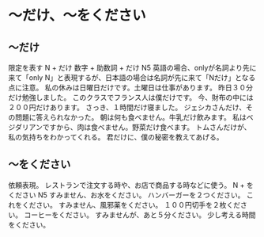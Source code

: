 # 〜だけ、〜をください
## 〜だけ
限定を表す
N + だけ 数字 + 助数詞 + だけ
N5
英語の場合、onlyが名詞より先に来て「only N」と表現するが、日本語の場合は名詞が先に来て「Nだけ」となる点に注意。
私の休みは日曜日だけです。土曜日は仕事があります。
昨日３０分だけ勉強しました。
このクラスでフランス人は僕だけです。
今、財布の中には２００円だけあります。
さっき、１時間だけ寝ました。
ジェシカさんだけ、その問題に答えられなかった。
朝は何も食べません。牛乳だけ飲みます。
私はベジダリアンですから、肉は食べません。野菜だけ食べます。
トムさんだけが、私の気持ちをわかってくれる。
君だけに、僕の秘密を教えてあげる。
## 〜をください
依頼表現。 レストランで注文する時や、お店で商品する時などに使う。
N + をください
N5
すみません、お水をください。
ハンバーガーを２つください。
これをください。
すみません、風邪薬をください。
１００円切手を２枚ください。
コーヒーをください。
すみませんが、あと５分ください。
少し考える時間をください。

